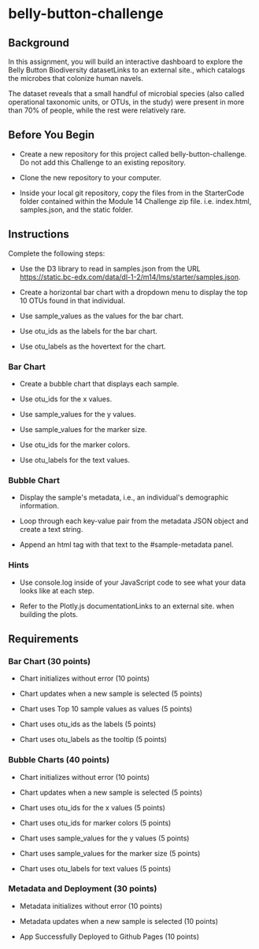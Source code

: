 # belly-button-challenge

## Background
In this assignment, you will build an interactive dashboard to explore the Belly Button Biodiversity datasetLinks to an external site., which catalogs the microbes that colonize human navels.

The dataset reveals that a small handful of microbial species (also called operational taxonomic units, or OTUs, in the study) were present in more than 70% of people, while the rest were relatively rare.

## Before You Begin
* Create a new repository for this project called belly-button-challenge. Do not add this Challenge to an existing repository.

* Clone the new repository to your computer.

* Inside your local git repository, copy the files from in the StarterCode folder contained within the Module 14 Challenge zip file. i.e. index.html, samples.json, and the static folder.

## Instructions
Complete the following steps:

* Use the D3 library to read in samples.json from the URL https://static.bc-edx.com/data/dl-1-2/m14/lms/starter/samples.json.

* Create a horizontal bar chart with a dropdown menu to display the top 10 OTUs found in that individual.

* Use sample_values as the values for the bar chart.

* Use otu_ids as the labels for the bar chart.

* Use otu_labels as the hovertext for the chart.

### Bar Chart
* Create a bubble chart that displays each sample.

* Use otu_ids for the x values.

* Use sample_values for the y values.

* Use sample_values for the marker size.

* Use otu_ids for the marker colors.

* Use otu_labels for the text values.

### Bubble Chart
* Display the sample's metadata, i.e., an individual's demographic information.

* Loop through each key-value pair from the metadata JSON object and create a text string.

* Append an html tag with that text to the #sample-metadata panel.

### Hints
* Use console.log inside of your JavaScript code to see what your data looks like at each step.

* Refer to the Plotly.js documentationLinks to an external site. when building the plots.

## Requirements

### Bar Chart (30 points)
* Chart initializes without error (10 points)

* Chart updates when a new sample is selected (5 points)

* Chart uses Top 10 sample values as values (5 points)

* Chart uses otu_ids as the labels (5 points)

* Chart uses otu_labels as the tooltip (5 points)

### Bubble Charts (40 points)
* Chart initializes without error (10 points)

* Chart updates when a new sample is selected (5 points)

* Chart uses otu_ids for the x values (5 points)

* Chart uses otu_ids for marker colors (5 points)

* Chart uses sample_values for the y values (5 points)

* Chart uses sample_values for the marker size (5 points)

* Chart uses otu_labels for text values (5 points)

### Metadata and Deployment (30 points)
* Metadata initializes without error (10 points)

* Metadata updates when a new sample is selected (10 points)

* App Successfully Deployed to Github Pages (10 points)
